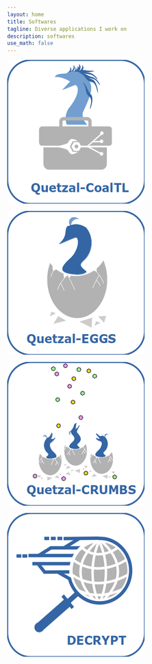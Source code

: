 ```yaml
---
layout: home
title: Softwares
tagline: Diverse applications I work on
description: softwares
use_math: false
---
```


[![Quetzal-CoalTL][1]][2]

[1]: /draw/logos/quetzal.png
[2]: quetzal/home

[![QUETZAL-EGGS][3]][4]

[3]: /draw/logos/quetzal_eggs.png
[4]: quetzal_eggs/home

[![QUETZAL-CRUMBS][7]][8]

[7]: /draw/logos/quetzal_crumbs.png
[8]: quetzal_crumbs/home


[![DECRYPT][5]][6]

[5]: /draw/logos/decrypt.png
[6]: decrypt/home
